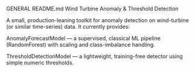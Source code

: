 GENERAL README.md
Wind Turbine Anomaly & Threshold Detection

A small, production-leaning toolkit for anomaly detection on wind-turbine (or similar time-series) data.
It currently provides:

AnomalyForecastModel — a supervised, classical ML pipeline (RandomForest) with scaling and class-imbalance handling.

ThresholdDetectionModel — a lightweight, training-free detector using simple numeric thresholds.